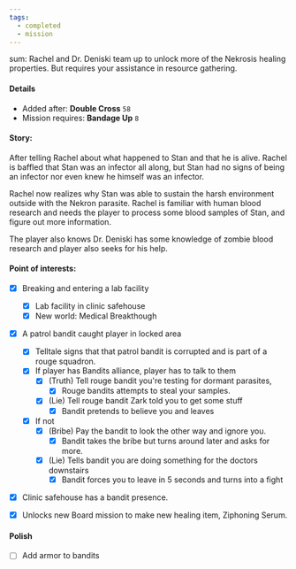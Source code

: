 ```yaml
---
tags:
  - completed
  - mission
---
```


sum: Rachel and Dr. Deniski team up to unlock more of the Nekrosis healing properties. But requires your assistance in resource gathering.

#### Details
- Added after: **Double Cross** `58`
- Mission requires: **Bandage Up** `8`

#### Story:
After telling Rachel about what happened to Stan and that he is alive. Rachel is baffled that Stan was an infector all along, but Stan had no signs of being an infector nor even knew he himself was an infector.

Rachel now realizes why Stan was able to sustain the harsh environment outside with the Nekron parasite. Rachel is familiar with human blood research and needs the player to process some blood samples of Stan, and figure out more information.

The player also knows Dr. Deniski has some knowledge of zombie blood research and player also seeks for his help.
#### Point of interests:
- [x] Breaking and entering a lab facility
	- [x] Lab facility in clinic safehouse
	- [x] New world: Medical Breakthough
- [x] A patrol bandit caught player in locked area
	- [x] Telltale signs that that patrol bandit is corrupted and is part of a rouge squadron.
	- [x] If player has Bandits alliance, player has to talk to them
		- [x] (Truth) Tell rouge bandit you're testing for dormant parasites,
			- [x] Rouge bandits attempts to steal your samples.
		- [x] (Lie) Tell rouge bandit Zark told you to get some stuff
			- [x] Bandit pretends to believe you and leaves
	- [x] If not
		- [x] (Bribe) Pay the bandit to look the other way and ignore you.
			- [x] Bandit takes the bribe but turns around later and asks for more.
		- [x] (Lie) Tells bandit you are doing something for the doctors downstairs
			- [x] Bandit forces you to leave in 5 seconds and turns into a fight
- [x] Clinic safehouse has a bandit presence.
- [x] Unlocks new Board mission to make new healing item, Ziphoning Serum.


#### Polish
- [ ] Add armor to bandits